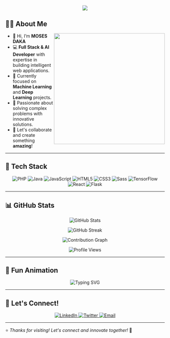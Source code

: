<h1 align="center">
  <img src="https://readme-typing-svg.herokuapp.com/?lines=Hi+There!+👋;I'm+a+Full+Stack+Developer;And+AI+Developer;Welcome+to+My+Profile!&center=true&size=30">
</h1>

## 👨‍💻 About Me

<img src="https://media.giphy.com/media/qgQUggAC3Pfv687qPC/giphy.gif" width="350" align="right">

- 👋 Hi, I’m **MOSES DAKA**
- 💻 **Full Stack & AI Developer** with expertise in building intelligent web applications.
- 🌱 Currently focused on **Machine Learning** and **Deep Learning** projects.
- 🚀 Passionate about solving complex problems with innovative solutions.
- 🎯 Let's collaborate and create something **amazing**!

---

## 🚀 Tech Stack

<p align="center">
  <img src="https://img.shields.io/badge/PHP-777BB4?style=for-the-badge&logo=php&logoColor=white" alt="PHP">
  <img src="https://img.shields.io/badge/Java-ED8B00?style=for-the-badge&logo=java&logoColor=white" alt="Java">
  <img src="https://img.shields.io/badge/JavaScript-F7DF1E?style=for-the-badge&logo=javascript&logoColor=black" alt="JavaScript">
  <img src="https://img.shields.io/badge/HTML5-E34F26?style=for-the-badge&logo=html5&logoColor=white" alt="HTML5">
  <img src="https://img.shields.io/badge/CSS3-1572B6?style=for-the-badge&logo=css3&logoColor=white" alt="CSS3">
  <img src="https://img.shields.io/badge/Sass-CC6699?style=for-the-badge&logo=sass&logoColor=white" alt="Sass">
  <img src="https://img.shields.io/badge/TensorFlow-FF6F00?style=for-the-badge&logo=tensorflow&logoColor=white" alt="TensorFlow">
  <img src="https://img.shields.io/badge/React-61DAFB?style=for-the-badge&logo=react&logoColor=black" alt="React">
  <img src="https://img.shields.io/badge/Flask-000000?style=for-the-badge&logo=flask&logoColor=white" alt="Flask">
</p>

---

## 📊 GitHub Stats

<p align="center">
  <img src="https://github-readme-stats.vercel.app/api?username=mosesdaka582&show_icons=true&theme=radical" alt="GitHub Stats">
</p>

<p align="center">
  <img src="https://github-readme-streak-stats.herokuapp.com?user=mosesdaka582&theme=radical&date_format=M%20j%5B%2C%20Y%5D" alt="GitHub Streak">
</p>

<p align="center">
  <img src="https://github-readme-activity-graph.vercel.app/graph?username=mosesdaka582&theme=react-dark&bg_color=20232a&hide_border=true" alt="Contribution Graph">
</p>

<p align="center"> 
  <img src="https://komarev.com/ghpvc/?username=mosesdaka582&label=Profile%20views&color=0e75b6&style=flat" alt="Profile Views">
</p>

---

## 🎵 Fun Animation

<p align="center">
  <img src="https://readme-typing-svg.demolab.com?font=Fira+Code&size=22&pause=1000&center=true&vCenter=true&width=440&lines=Welcome+to+my+GitHub!;Let's+build+something+amazing!;AI+enthusiast+and+problem+solver!" alt="Typing SVG">
</p>

---

## 🤝 Let's Connect!

<p align="center">
  <a href="https://linkedin.com/in/moses-daka" target="_blank">
    <img src="https://img.shields.io/badge/LinkedIn-0077B5?style=for-the-badge&logo=linkedin&logoColor=white" alt="LinkedIn">
  </a>
  <a href="https://twitter.com/mosesdaka582" target="_blank">
    <img src="https://img.shields.io/badge/Twitter-1DA1F2?style=for-the-badge&logo=twitter&logoColor=white" alt="Twitter">
  </a>
  <a href="mailto:your.email@example.com">
    <img src="https://img.shields.io/badge/Email-D14836?style=for-the-badge&logo=gmail&logoColor=white" alt="Email">
  </a>
</p>

---

⭐️ *Thanks for visiting! Let's connect and innovate together!* 🚀

